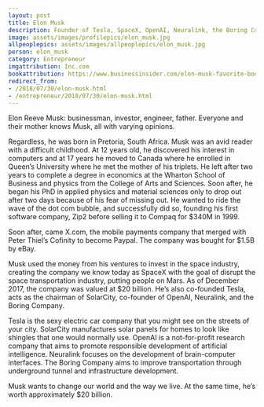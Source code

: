 ```yaml
---
layout: post
title: Elon Musk
description: Founder of Tesla, SpaceX, OpenAI, Neuralink, the Boring Company, Ex-Paypal
image: assets/images/profilepics/elon_musk.jpg
allpeoplepics: assets/images/allpeoplepics/elon_musk.jpg
person: elon_musk
category: Entrepreneur
imgattribution: Inc.com
bookattribution: https://www.businessinsider.com/elon-musk-favorite-books-2015-10
redirect_from: 
- /2018/07/30/elon-musk.html
- /entrepreneur/2018/07/30/elon-musk.html
---
```


Elon Reeve Musk: businessman, investor, engineer, father. Everyone and their mother knows Musk, all with varying opinions. 

Regardless, he was born in Pretoria, South Africa. Musk was an avid reader with a difficult childhood. At 12 years old, he discovered his interest in computers and at 17 years he moved to Canada where he enrolled in Queen’s University where he met the mother of his triplets. He left after two years to complete a degree in economics at the Wharton School of Business and physics from the College of Arts and Sciences. Soon after, he began his PhD in applied physics and material sciences only to drop out after two days because of his fear of missing out. He wanted to ride the wave of the dot com bubble, and successfully did so, founding his first software company, Zip2 before selling it to Compaq for $340M in 1999. 

Soon after, came X.com, the mobile payments company that merged with Peter Thiel’s Cofinity to become Paypal. The company was bought for $1.5B by eBay.

Musk used the money from his ventures to invest in the space industry, creating the company we know today as SpaceX with the goal of disrupt the space transportation industry, putting people on Mars. As of December 2017, the company was valued at $20 billion. He’s also co-founded Tesla, acts as the chairman of SolarCity, co-founder of OpenAI, Neuralink, and the Boring Company. 

Tesla is the sexy electric car company that you might see on the streets of your city. SolarCity manufactures solar panels for homes to look like shingles that one would normally use. OpenAI is a not-for-profit research company that aims to promote responsible development of artificial intelligence. Neuralink focuses on the development of brain-computer interfaces. The Boring Company aims to improve transportation through underground tunnel and infrastructure development. 

Musk wants to change our world and the way we live. At the same time, he’s worth approximately $20 billion. 




